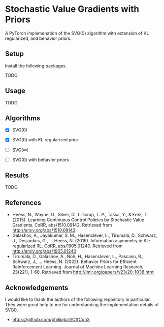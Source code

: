 # Stochastic Value Gradients with Priors
A PyTorch implemenation of the SVG(0) algorithm with extension of KL regularized, and behavior priors.

## Setup
Install the following packages.

TODO


## Usage

TODO


## Algorithms

- [x] SVG(0)
- [x] SVG(0) with KL regularized prior
- [ ] SVG(∞)
- [ ] SVG(0) with behavior priors


## Results

TODO


## References
- Heess, N., Wayne, G., Silver, D., Lillicrap, T. P., Tassa, Y., & Erez, T. (2015). Learning Continuous Control Policies by Stochastic Value Gradients. CoRR, abs/1510.09142. Retrieved from http://arxiv.org/abs/1510.09142
- Galashov, A., Jayakumar, S. M., Hasenclever, L., Tirumala, D., Schwarz, J., Desjardins, G., … Heess, N. (2019). Information asymmetry in KL-regularized RL. CoRR, abs/1905.01240. Retrieved from http://arxiv.org/abs/1905.01240
- Tirumala, D., Galashov, A., Noh, H., Hasenclever, L., Pascanu, R., Schwarz, J., … Heess, N. (2022). Behavior Priors for Efficient Reinforcement Learning. Journal of Machine Learning Research, 23(221), 1–68. Retrieved from http://jmlr.org/papers/v23/20-1038.html


## Acknowledgements
I would like to thank the authors of the following repository in particular. They were great help to me for understanding the implementation details of SVG0.
- https://github.com/philipjball/OffCon3